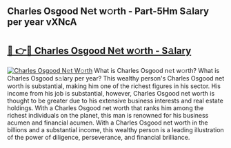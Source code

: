 ## Charles Osgood N𝚎t w𝚘rth - Part-5Hm S𝚊lary per year vXNcA

# <h2><a href="http://gc1s8x.nevu.top/?p=Charles+Osgood">🔗 👉🔴 Charles Osgood N𝚎t w𝚘rth - S𝚊lary</a></h2>

[![Charles Osgood N𝚎t W𝚘rth](https://i.imgur.com/Oavwk0R.jpeg)](http://gc1s8x.nevu.top/?p=Charles+Osgood)
What is Charles Osgood n𝚎t w𝚘rth? What is Charles Osgood s𝚊lary per year?
This wealthy person's Charles Osgood net worth is substantial, making him one of the richest figures in his sector. His income from his job is substantial, however, Charles Osgood net worth is thought to be greater due to his extensive business interests and real estate holdings. With a Charles Osgood net worth that ranks him among the richest individuals on the planet, this man is renowned for his business acumen and financial acumen. With a Charles Osgood net worth in the billions and a substantial income, this wealthy person is a leading illustration of the power of diligence, perseverance, and financial brilliance.
